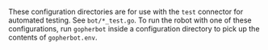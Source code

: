 These configuration directories are for use with the `test` connector for automated testing. See `bot/*_test.go`. To run the robot with one of these configurations, run `gopherbot` inside a configuration directory to pick up the contents of `gopherbot.env`.
